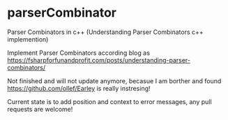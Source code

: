 # parserCombinator
Parser Combinators in c++  (Understanding Parser Combinators c++ implemention)


Implement Parser Combinators according blog as  https://fsharpforfunandprofit.com/posts/understanding-parser-combinators/

Not finished and will not update anymore, becasue I am borther and found https://github.com/ollef/Earley is really instresing! 

Current state is to add position and context to error messages, any pull requests are welcome!
